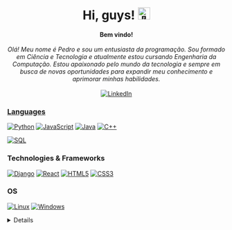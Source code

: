 <h1 align="center">Hi, guys! <img src="https://github-production-user-asset-6210df.s3.amazonaws.com/24524555/238178097-766d336d-b87d-44ba-807c-c51de2bc6b4d.gif" width="28px" alt="👋"></h1>

<p align="center">
    <b>Bem vindo!</b><br><br>
    <i>
       Olá! Meu nome é Pedro e sou um entusiasta da programação. Sou formado em Ciência e Tecnologia e atualmente estou cursando Engenharia da Computação. Estou apaixonado pelo mundo da tecnologia e sempre em busca de novas oportunidades para expandir meu conhecimento e aprimorar minhas habilidades.<br>
    </i><br>
    <a href="https://www.linkedin.com/in/pedro-henrique-bezerra-fernandes-40275b22b/">
        <img src="https://img.shields.io/badge/LinkedIn-blue?style=flat-square&logo=linkedin" alt="LinkedIn">
    
</p>

### Languages
[![Python](https://img.shields.io/badge/python-black?style=for-the-badge&logo=python)](https://github.com/PedroHenrique18)
[![JavaScript](https://img.shields.io/badge/javascript-black?style=for-the-badge&logo=javascript)](https://github.com/PedroHenrique18)
[![Java](https://img.shields.io/badge/java-black?style=for-the-badge&logo=openjdk)](https://github.com/PedroHenrique18)
[![C++](https://img.shields.io/badge/c++-black?style=for-the-badge&logo=cplusplus)](https://github.com/PedroHenrique18)

[![SQL](https://img.shields.io/badge/sql-black?style=for-the-badge&logo=mysql)](https://github.com/PedroHenrique18)


### Technologies & Frameworks
[![Django](https://img.shields.io/badge/django-black?style=for-the-badge&logo=django)](https://github.com/PedroHenrique18)
[![React](https://img.shields.io/badge/react-black?style=for-the-badge&logo=react)](https://github.com/PedroHenrique18)
[![HTML5](https://img.shields.io/badge/html5-black?style=for-the-badge&logo=html5)](https://github.com/PedroHenrique18)
[![CSS3](https://img.shields.io/badge/css3-black?style=for-the-badge&logo=css3)](https://github.com/PedroHenrique18)

### OS
[![Linux](https://img.shields.io/badge/linux-black?style=for-the-badge&logo=Linux)](https://github.com/PedroHenrique18)
[![Windows](https://img.shields.io/badge/Windows-black?style=for-the-badge&logo=Windows)](https://github.com/PedroHenrique18)

<details>
<p align="center">
  <a href="https://github.com/PedroHenrique18">
    <img src="http://github-profile-summary-cards.vercel.app/api/cards/profile-details?username=PedroHenrique18&theme=transparent" />
  </a>
  <a href="https://github.com/PedroHenrique18">
    <img src="https://github-readme-streak-stats.herokuapp.com/?user=PedroHenrique18&hide_border=true&card_width=338&theme=transparent" />
  </a>
  <a href="https://github.com/PedroHenrique18">
    <img src="http://github-profile-summary-cards.vercel.app/api/cards/stats?username=PedroHenrique18&theme=transparent" />
  </a>
  <a href="https://github.com/PedroHenrique18">
    <img src="https://github-readme-stats.vercel.app/api/top-langs/?username=PedroHenrique18&layout=compact" />
  </a>
</p>
</details>

<!--
**PedroHenrique18/PedroHenrique18** is a ✨ _special_ ✨ repository because its `README.md` (this file) appears on your GitHub profile.

Here are some ideas to get you started:

- 🔭 I’m currently working on ...
- 🌱 I’m currently learning ...
- 👯 I’m looking to collaborate on ...
- 🤔 I’m looking for help with ...
- 💬 Ask me about ...
- 📫 How to reach me: ...
- 😄 Pronouns: ...
- ⚡ Fun fact: ...
-->
